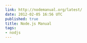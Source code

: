 ```yaml
---
link: http://nodemanual.org/latest/
date: 2012-02-05 16:56 UTC
published: true
title: Node.js Manual
tags:
- nodjs
---
```



